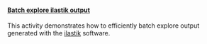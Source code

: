 <h4 id="ilastik_output"><a href="#ilastik_output">Batch explore ilastik output</a></h4>

This activity demonstrates how to efficiently batch explore output generated with the [ilastik](https://www.ilastik.org/) software.